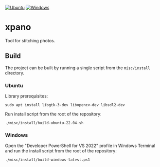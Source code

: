 [![Ubuntu](https://github.com/krupkat/xpano/actions/workflows/ubuntu.yml/badge.svg)](https://github.com/krupkat/xpano/actions/workflows/ubuntu.yml)
[![Windows](https://github.com/krupkat/xpano/actions/workflows/windows.yml/badge.svg)](https://github.com/krupkat/xpano/actions/workflows/windows.yml)

# xpano
Tool for stitching photos.

## Build

The project can be built by running a single script from the `misc/install` directory.

### Ubuntu

Library prerequisites:

```
sudo apt install libgtk-3-dev libopencv-dev libsdl2-dev
```

Run install script from the root of the repository:

```
./misc/install/build-ubuntu-22.04.sh
```

### Windows

Open the "Developer PowerShell for VS 2022" profile in Windows Terminal and run the install script from the root of the repository:

```
./misc/install/build-windows-latest.ps1
```
